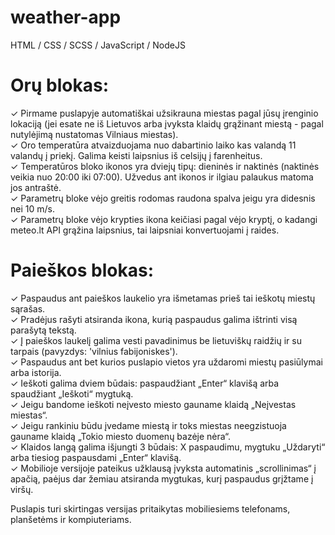 # weather-app
HTML / CSS / SCSS / JavaScript / NodeJS

# Orų blokas:

✓ Pirmame puslapyje automatiškai užsikrauna miestas pagal jūsų įrenginio lokaciją (jei esate ne iš Lietuvos arba įvyksta klaidų grąžinant miestą - pagal nutylėjimą nustatomas Vilniaus miestas).\
✓ Oro temperatūra atvaizduojama nuo dabartinio laiko kas valandą 11 valandų į priekį. Galima keisti laipsnius iš celsijų į farenheitus.\
✓ Temperatūros bloko ikonos yra dviejų tipų: dieninės ir naktinės (naktinės veikia nuo 20:00 iki 07:00). Užvedus ant ikonos ir ilgiau palaukus matoma jos antraštė.\
✓ Parametrų bloke vėjo greitis rodomas raudona spalva jeigu yra didesnis nei 10 m/s.\
✓ Parametrų bloke vėjo krypties ikona keičiasi pagal vėjo kryptį, o kadangi meteo.lt API grąžina laipsnius, tai laipsniai konvertuojami į raides.

# Paieškos blokas:

✓ Paspaudus ant paieškos laukelio yra išmetamas prieš tai ieškotų miestų sąrašas.\
✓ Pradėjus rašyti atsiranda ikona, kurią paspaudus galima ištrinti visą parašytą tekstą.\
✓ Į paieškos laukelį galima vesti pavadinimus be lietuviškų raidžių ir su tarpais (pavyzdys: 'vilnius fabijoniskes').\
✓ Paspaudus ant bet kurios puslapio vietos yra uždaromi miestų pasiūlymai arba istorija.\
✓ Ieškoti galima dviem būdais: paspaudžiant „Enter“ klavišą arba spaudžiant „Ieškoti“ mygtuką.\
✓ Jeigu bandome ieškoti neįvesto miesto gauname klaidą „Neįvestas miestas“.\
✓ Jeigu rankiniu būdu įvedame miestą ir toks miestas neegzistuoja gauname klaidą „Tokio miesto duomenų bazėje nėra“.\
✓ Klaidos langą galima išjungti 3 būdais: X paspaudimu, mygtuku „Uždaryti“ arba tiesiog paspausdami „Enter“ klavišą.\
✓ Mobilioje versijoje pateikus užklausą įvyksta automatinis „scrollinimas“ į apačią, paėjus dar žemiau atsiranda mygtukas, kurį paspaudus grįžtame į viršų.

Puslapis turi skirtingas versijas pritaikytas mobiliesiems telefonams, planšetėms ir kompiuteriams.
